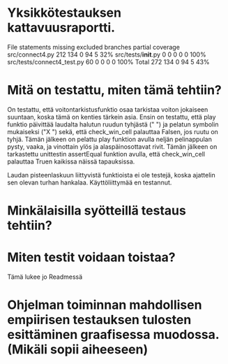 

# Yksikkötestauksen kattavuusraportti.

File 	                    statements 	missing 	excluded 	branches 	partial 	coverage
src/connect4.py 	        212 	    134 	    0 	        94 	        5 	        32%
src/tests/__init__.py 	    0 	        0 	        0 	        0 	        0 	        100%
src/tests/connect4_test.py 	60 	        0 	        0 	        0 	        0 	        100%
Total 	                    272 	    134 	    0 	        94 	        5 	        43%

#  Mitä on testattu, miten tämä tehtiin?

On testattu, että voitontarkistusfunktio osaa tarkistaa voiton jokaiseen suuntaan, koska tämä on kenties tärkein asia. Ensin on testattu, että play funktio päivittää laudalta halutun ruudun tyhjästä ("  ") ja pelatun symbolin mukaiseksi ("X ") sekä, että check_win_cell palauttaa Falsen, jos ruutu on tyhjä. Tämän jälkeen on pelattu play funktion avulla neljän pelinappulan pysty, vaaka, ja vinottain ylös ja alaspäinosottavat rivit. Tämän jälkeen on tarkastettu unittestin assertEqual funktion avulla, että check_win_cell palauttaa Truen kaikissa näissä tapauksissa. 

Laudan pisteenlaskuun liittyvistä funktioista ei ole testejä, koska ajattelin sen olevan turhan hankalaa. Käyttöliittymää en testannut.

# Minkälaisilla syötteillä testaus tehtiin?


# Miten testit voidaan toistaa?

Tämä lukee jo Readmessä

# Ohjelman toiminnan mahdollisen empiirisen testauksen tulosten esittäminen graafisessa muodossa. (Mikäli sopii aiheeseen)

